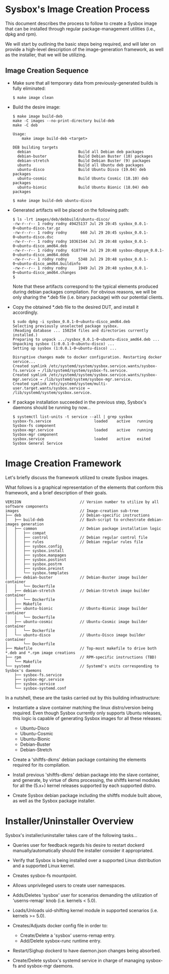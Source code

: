 # Sysbox's Image Creation Process

This document describes the process to follow to create a Sysbox
image that can be installed through regular package-management
utilities (i.e., dpkg and rpm).

We will start by outlining the basic steps being required, and will
later on provide a high-level description of the image-generation
framework, as well as the installer, that we will be utilizing.

## Image Creation Sequence

* Make sure that all temporary data from previously-generated
builds is fully eliminated:

    ```
    $ make image clean
    ```

* Build the desire image:

    ```
    $ make image build-deb
    make -C images --no-print-directory build-deb
    make -C deb

    Usage:
        make image build-deb <target>

    DEB building targets
      debian                     Build all Debian deb packages
      debian-buster              Build Debian Buster (10) packages
      debian-stretch             Build Debian Buster (9) packages
      ubuntu                     Build all Ubuntu deb packages
      ubuntu-disco               Build Ubuntu Disco (19.04) deb packages
      ubuntu-cosmic              Build Ubuntu Cosmic (18.10) deb packages
      ubuntu-bionic              Build Ubuntu Bionic (18.04) deb packages

    $ make image build-deb ubuntu-disco
    ```

* Generated artifacts will be placed on the following path:

    ```
    $ ls -lrt images/deb/debbuild/ubuntu-disco/
    -rw-r--r-- 1 rodny rodny 49425137 Jul 29 20:45 sysbox_0.0.1-0~ubuntu-disco.tar.gz
    -rw-r--r-- 1 rodny rodny      660 Jul 29 20:45 sysbox_0.0.1-0~ubuntu-disco.dsc
    -rw-r--r-- 1 rodny rodny 10361544 Jul 29 20:48 sysbox_0.0.1-0~ubuntu-disco_amd64.deb
    -rw-r--r-- 1 rodny rodny  6187744 Jul 29 20:48 sysbox-dbgsym_0.0.1-0~ubuntu-disco_amd64.ddeb
    -rw-r--r-- 1 rodny rodny     5348 Jul 29 20:48 sysbox_0.0.1-0~ubuntu-disco_amd64.buildinfo
    -rw-r--r-- 1 rodny rodny     1949 Jul 29 20:48 sysbox_0.0.1-0~ubuntu-disco_amd64.changes
    $
    ```

    Note that these artifacts correspond to the typical elements produced during
    debian packages compilation. For obvious reasons, we will be only sharing
    the *.deb file (i.e. binary package) with our potential clients.

* Copy the obtained *.deb file to the desired DUT, and install it accordingly.

    ```
    $ sudo dpkg -i sysbox_0.0.1-0~ubuntu-disco_amd64.deb
    Selecting previously unselected package sysbox.
    (Reading database ... 150254 files and directories currently installed.)
    Preparing to unpack .../sysbox_0.0.1-0~ubuntu-disco_amd64.deb ...
    Unpacking sysbox (1:0.0.1-0~ubuntu-disco) ...
    Setting up sysbox (1:0.0.1-0~ubuntu-disco) ...

    Disruptive changes made to docker configuration. Restarting docker service...
    Created symlink /etc/systemd/system/sysbox.service.wants/sysbox-fs.service → /lib/systemd/system/sysbox-fs.service.
    Created symlink /etc/systemd/system/sysbox.service.wants/sysbox-mgr.service → /lib/systemd/system/sysbox-mgr.service.
    Created symlink /etc/systemd/system/multi-user.target.wants/sysbox.service → /lib/systemd/system/sysbox.service.
    ```

* If package installation succeeded in the previous step, Sysbox's daemons
should be running by now...

    ```
    $ systemctl list-units -t service --all | grep sysbox
    sysbox-fs.service                   loaded    active   running Sysbox-fs component
    sysbox-mgr.service                  loaded    active   running Sysbox-mgr component
    sysbox.service                      loaded    active   exited  Sysbox General Service
    ```


# Image Creation Framework

Let's briefly discuss the framework utilized to create Sysbox images.

What follows is a graphical representation of the elements that conform this
framework, and a brief description of their goals.

```
VERSION                          // Version number to utilize by all software components
images                           // Image-creation sub-tree
├── deb                          // Debian-specific instructions
│   ├── build-deb                // Bash-script to orchestrate debian-images generation
│   ├── common                   // Debian package installation logic
│   │   ├── compat
│   │   ├── control              // Debian regular control file
│   │   ├── rules                // Debian regular rules file
│   │   ├── sysbox.config
│   │   ├── sysbox.install
│   │   ├── sysbox.manpages
│   │   ├── sysbox.postinst
│   │   ├── sysbox.postrm
│   │   ├── sysbox.preinst
│   │   └── sysbox.templates
│   ├── debian-buster            // Debian-Buster image builder container
│   │   └── Dockerfile
│   ├── debian-stretch           // Debian-Stretch image builder container
│   │   └── Dockerfile
│   ├── Makefile
│   ├── ubuntu-bionic            // Ubuntu-Bionic image builder container
│   │   └── Dockerfile
│   ├── ubuntu-cosmic            // Ubuntu-Cosmic image builder container
│   │   └── Dockerfile
│   └── ubuntu-disco             // Ubuntu-Disco image builder container
│       └── Dockerfile
├── Makefile                     // Top-most makefile to drive both *.deb and *.rpm image creations
├── rpm                          // RPM-specific instructions (TBD)
│   └── Makefile
└── systemd                      // Systemd's units corresponding to Sysbox's daemons
    ├── sysbox-fs.service
    ├── sysbox-mgr.service
    ├── sysbox.service
    └── sysbox-systemd.conf
```

In a nutshell, these are the tasks carried out by this building infrastructure:

* Instantiate a slave container matching the linux distro/version being required.
Even though Sysbox currently only supports Ubuntu releases, this logic is capable
of generating Sysbox images for all these releases:

    - Ubuntu-Disco
    - Ubuntu-Cosmic
    - Ubuntu-Bionic
    - Debian-Buster
    - Debian-Stretch

* Create a 'shiftfs-dkms' debian package containing the elements required for its
compilation.

* Install previous 'shiftfs-dkms' debian package into the slave container, and
generate, by virtue of dkms processing, the shiftfs kernel modules for all the
(5.x+) kernel releases supported by each supported distro.

* Create Sysbox debian package including the shiftfs module built above, as
well as the Sysbox package installer.


# Installer/Uninstaller Overview

Sysbox's installer/uninstaller takes care of the following tasks...

* Queries user for feedback regards his desire to restart dockerd
manually/automatically should the installer consider it appropriated.

* Verify that Sysbox is being installed over a supported Linux
distribution and a supported Linux kernel.

* Creates sysbox-fs mountpoint.

* Allows unprivileged users to create user namespaces.

* Adds/Deletes 'sysbox' user for scenarios demanding the
utilization of 'userns-remap' knob (i.e. kernels < 5.0).

* Loads/Unloads uid-shifting kernel module in supported scenarios
(i.e. kernels >= 5.0).

* Creates/Adjusts docker config file in order to:
    - Create/Delete a 'sysbox' userns-remap entry.
    - Add/Delete sysbox-runc runtime entry.

* Restart/Sighup dockerd to have daemon.json changes being absorbed.

* Create/Delete sysbox's systemd service in charge of managing
sysbox-fs and sysbox-mgr daemons.
